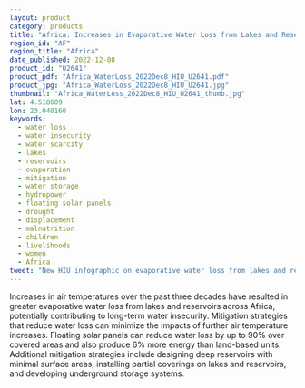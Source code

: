 ```yaml
---
layout: product
category: products
title: "Africa: Increases in Evaporative Water Loss from Lakes and Reservoirs, Opportunities to Reduce Water Insecurity by Mitigating Water Loss from Storage Areas"
region_id: "AF"
region_title: "Africa"
date_published: 2022-12-08
product_id: "U2641"
product_pdf: "Africa_WaterLoss_2022Dec8_HIU_U2641.pdf"
product_jpg: "Africa_WaterLoss_2022Dec8_HIU_U2641.jpg"
thumbnail: "Africa_WaterLoss_2022Dec8_HIU_U2641_thumb.jpg"
lat: 4.518609
lon: 23.040160
keywords:
  - water loss
  - water insecurity
  - water scarcity
  - lakes
  - reservoirs
  - evaporation
  - mitigation
  - water storage
  - hydropower
  - floating solar panels
  - drought
  - displacement
  - malnutrition
  - children
  - livelihoods
  - women
  - Africa
tweet: "New HIU infographic on evaporative water loss from lakes and reservoirs in Africa and potential water loss mitigation strategies:"
---
```

Increases in air temperatures over the past three decades have resulted in greater evaporative water loss from lakes and reservoirs across Africa, potentially contributing to long-term water insecurity. Mitigation strategies that reduce water loss can minimize the impacts of further air temperature increases. Floating solar panels can reduce water loss by up to 90% over covered areas and also produce 6% more energy than land-based units. Additional mitigation strategies include designing deep reservoirs with minimal surface areas, installing partial coverings on lakes and reservoirs, and developing underground storage systems.
